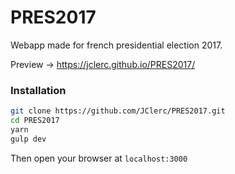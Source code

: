 # PRES2017
Webapp made for french presidential election 2017.

Preview → https://jclerc.github.io/PRES2017/

### Installation
```sh
git clone https://github.com/JClerc/PRES2017.git
cd PRES2017
yarn
gulp dev
```

Then open your browser at `localhost:3000`
